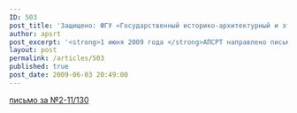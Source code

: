 ```yaml
---
ID: 503
post_title: 'Защищено: ФГУ «Государственный историко-архитектурный и этнографический музей – Кижи.'
author: apsrt
post_excerpt: '<strong>1 июня 2009 года </strong>АПСРТ направлено письмо за №2-11/130 в адрес директора ФГУ «Государственный историко-архитектурный и этнографический музей – заповедник Кижи»  Э. В. Аверьяновой  о необходимости снижения ставки сбора за подход судов к пассажирскому причалу, находящемуся в федеральной собственности.'
layout: post
permalink: /articles/503
published: true
post_date: 2009-06-03 20:49:00
---
```

<a href="http://www.apsrt.ru/docs/rt.doc.doc">письмо за №2-11/130<span style="text-decoration:underline;"></span></a> <br />